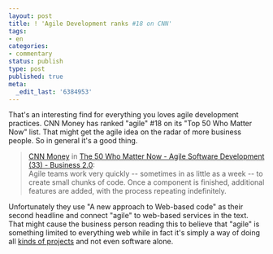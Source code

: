 ```yaml
---
layout: post
title: ! 'Agile Development ranks #18 on CNN'
tags:
- en
categories:
- commentary
status: publish
type: post
published: true
meta:
  _edit_last: '6384953'
---
```

<p>That's an interesting find for everything you loves agile development practices. CNN Money has ranked "agile" #18 on its "Top 50 Who Matter Now" list. That might get the agile idea on the radar of more business people. So in general it's a good thing.</p>

<blockquote><a href="http://money.cnn.com">CNN Money</a> in <a href="http://money.cnn.com/galleries/2007/biz2/0706/gallery.50whomatter.biz2/33.html">The 50 Who Matter Now - Agile Software Development (33) - Business 2.0</a>:<br>
Agile teams work very quickly -- sometimes in as little as a week -- to create small chunks of code. Once a component is finished, additional features are added, with the process repeating indefinitely.
</blockquote>

<p>Unfortunately they use "A new approach to Web-based code" as their second headline and connect "agile" to web-based services in the text. That might cause the business person reading this to believe that "agile" is something limited to everything web while in fact it's simply a way of doing all <a href="http://www.reformingprojectmanagement.com/2007/06/26/815/">kinds of projects</a> and not even software alone.</p>

